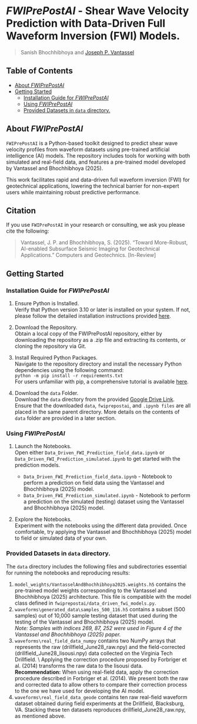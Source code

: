 # _FWIPrePostAI_ - Shear Wave Velocity Prediction with Data-Driven Full Waveform Inversion (FWI) Models.

> Sanish Bhochhibhoya and [Joseph P. Vantassel](https://www.jpvantassel.com/)

## Table of Contents

-   [About _FWIPrePostAI_](#about-fwiprepostai)
-   [Getting Started](#getting-started)
    - [Installation Guide for _FWIPrePostAI_](#installation-guide-for-fwiprepostai)
    - [Using _FWIPrePostAI_](#using-fwiprepostai)
    - [Provided Datasets in `data` directory.](#provided-datasets-in-data-directory)


## About _FWIPrePostAI_

`FWIPrePostAI` is a Python-based toolkit designed to predict shear wave velocity profiles from waveform datasets using pre-trained artificial intelligence (AI) models. The repository includes tools for working with both simulated and real-field data, and features a pre-trained model developed by Vantassel and Bhochhibhoya (2025).

This work facilitates rapid and data-driven full waveform inversion (FWI) for geotechnical applications, lowering the technical barrier for non-expert users while maintaining robust predictive performance.

## Citation

If you use `FWIPrePostAI` in your research or consulting, we ask you please cite the following:

> Vantassel, J. P. and Bhochhibhoya, S. (2025). “Toward More-Robust, AI-enabled Subsurface Seismic Imaging for Geotechnical Applications.” Computers and Geotechnics. [In-Review]

## Getting Started

### Installation Guide for _FWIPrePostAI_

1. Ensure Python is Installed.\
   Verify that Python version 3.10 or later is installed on your system. If not, please follow the detailed installation instructions provided [here](https://jpvantassel.github.io/python3-course/#/intro/installing_python).

2. Download the Repository.\
Obtain a local copy of the FWIPrePostAI repository, either by downloading the repository as a .zip file and extracting its contents, or cloning the repository via Git.

3. Install Required Python Packages.\
Navigate to the repository directory and install the necessary Python dependencies using the following command:\
`python -m pip install -r requirements.txt`\
For users unfamiliar with pip, a comprehensive tutorial is available [here](https://jpvantassel.github.io/python3-course/#/intro/pip).

5. Download the `data` Folder.\
Download the `data` directory from the provided [Google Drive Link](https://drive.google.com/drive/folders/1vjlRO7hp6bSu-4H1NwrhKH8qGjo5GSHz?usp=sharing).
Ensure that the downloaded `data`, `fwiprepostai`, and `.ipynb files` are all placed in the same parent directory. More details on the contents of `data` folder are provided in a later section.

### Using _FWIPrePostAI_

1.  Launch the Notebooks.\
Open either `Data_Driven_FWI_Prediction_field_data.ipynb` or `Data_Driven_FWI_Prediction_simulated.ipynb` to get started with the prediction models.

    - `Data_Driven_FWI_Prediction_field_data.ipynb` - Notebook to perform a prediction on field data using the Vantassel and Bhochhibhoya (2025) model.
    - `Data_Driven_FWI_Prediction_simulated.ipynb` - Notebook to perform a prediction on the simulated (testing) dataset using the Vantassel and Bhochhibhoya (2025) model.

2. Explore the Notebooks.\
Experiment with the notebooks using the different data provided. Once comfortable, try applying the Vantassel and Bhochhibhoya (2025) model to field or simulated data of your own. 

### Provided Datasets in `data` directory.

The `data` directory includes the following files and subdirectories essential for running the notebooks and reproducing results:
1. `model_weights/VantasselAndBhochhibhoya2025.weights.h5` contains the pre-trained model weights corresponding to the Vantassel and Bhochhibhoya (2025) architecture. This file is compatible with the model class defined in `fwiprepostai/data_driven_fwi_models.py`.
2. `waveforms\generated_data\samples_500_116.h5` contains a subset (500 samples) out of 10,000 sample testing dataset that used during the testing of the Vantassel and Bhochhibhoya (2025) model.\
_Note: Samples with indices 269, 87, 252 were used in Figure 4 of the Vantassel and Bhochhibhoya (2025) paper._
3. `waveforms\real_field_data_numpy` contains two NumPy arrays that represents the raw (drillfield_June28_raw.npy) and the field-corrected (drillfield_June28_lisousi.npy) data collected on the Virginia Tech Drillfield. \ Applying the correction procedure proposed by Forbriger et al. (2014) transforms the raw data to the lisousi data.\
__Recommendation:__ When using real-field data, apply the correction procedure described in Forbriger et al. (2014). We present both the raw and corrected data to allow others to compare their correction process to the one we have used for developing the AI model.
4. `waveforms\real_field_data_geode` contains ten raw real-field waveform dataset obtained during field experiments at the Drillfield, Blacksburg, VA. Stacking these ten datasets reproduces drillfield_June28_raw.npy, as mentioned above. 
